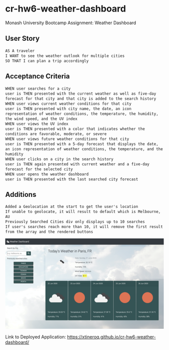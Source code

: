 # cr-hw6-weather-dashboard
Monash University Bootcamp Assignment: Weather Dashboard

## User Story

```
AS A traveler
I WANT to see the weather outlook for multiple cities
SO THAT I can plan a trip accordingly
```

## Acceptance Criteria

```
WHEN user searches for a city
user is THEN presented with the current weather as well as five-day forecast for that city and that city is added to the search history
WHEN user views current weather conditions for that city
user is THEN presented with city name, the date, an icon representation of weather conditions, the temperature, the humidity, the wind speed, and the UV index
WHEN user views the UV index
user is THEN presented with a color that indicates whether the conditions are favorable, moderate, or severe
WHEN user views future weather conditions for that city
user is THEN presented with a 5-day forecast that displays the date, an icon representation of weather conditions, the temperature, and the humidity
WHEN user clicks on a city in the search history
user is THEN again presented with current weather and a five-day forecast for the selected city
WHEN user opens the weather dashboard
user is THEN presented with the last searched city forecast
```

## Additions

```
Added a Geolocation at the start to get the user's location
If unable to geolocate, it will result to default which is Melbourne, AU
Previously Searched Cities div only displays up to 10 searches
If user's searches reach more than 10, it will remove the first result from the array and the rendered buttons
```

![image-weather-dashboard](assets/WeatherDashboard.png)

Link to Deployed Application: https://xtineroq.github.io/cr-hw6-weather-dashboard/
